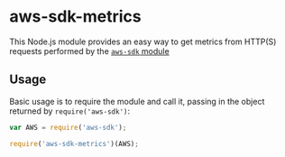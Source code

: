 # aws-sdk-metrics

This Node.js module provides an easy way to get metrics from HTTP(S) requests performed
by the [`aws-sdk` module](https://github.com/aws/aws-sdk-js)

## Usage

Basic usage is to require the module and call it, passing in the object
returned by `require('aws-sdk')`:

```js
var AWS = require('aws-sdk');

require('aws-sdk-metrics')(AWS);
```
